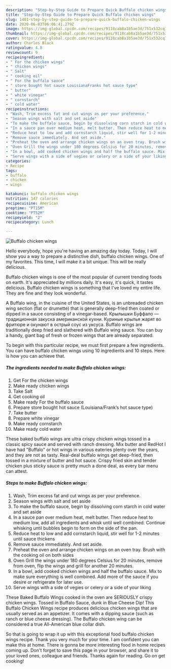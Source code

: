 ```yaml
---
description: "Step-by-Step Guide to Prepare Quick Buffalo chicken wings"
title: "Step-by-Step Guide to Prepare Quick Buffalo chicken wings"
slug: 1401-step-by-step-guide-to-prepare-quick-buffalo-chicken-wings
date: 2020-06-03T06:06:41.279Z
image: https://img-global.cpcdn.com/recipes/9118cab8a1b5ae3d/751x532cq70/buffalo-chicken-wings-recipe-main-photo.jpg
thumbnail: https://img-global.cpcdn.com/recipes/9118cab8a1b5ae3d/751x532cq70/buffalo-chicken-wings-recipe-main-photo.jpg
cover: https://img-global.cpcdn.com/recipes/9118cab8a1b5ae3d/751x532cq70/buffalo-chicken-wings-recipe-main-photo.jpg
author: Charles Black
ratingvalue: 4.8
reviewcount: 9
recipeingredient:
- " For the chicken wings"
- " chicken wings"
- " Salt"
- " cooking oil"
- " For the buffalo sauce"
- " store bought hot sauce LouisianaFranks hot sauce type"
- " butter"
- " white vinegar"
- " cornstarch"
- " cold water"
recipeinstructions:
- "Wash, Trim excess fat and cut wings as per your preference."
- "Season wings with salt and set aside"
- "To make the buffalo sauce, begin by dissolving corn starch in cold water and set aside"
- "In a sauce pan over medium heat, melt butter. Then reduce heat to medium low, add all ingredients and whisk until well combined. Continue whisking until bubbles begin to form on the side of the pan."
- "Reduce heat to low and add cornstarch liquid, stir well for 1-2 minutes until sauce thickens"
- "Remove sauce immediately. And set aside."
- "Preheat the oven and arrange chicken wings on an oven tray. Brush with the cooking oil on both sides"
- "Oven Grill the wings under 180 degrees Celsius for 20 minutes, remove from oven, flip the wings and grill for another 20 minutes."
- "In a bowl, add cooked chicken wings and half the buffalo sauce. Mix to make sure everything is well combined. Add more of the sauce if you desire or refrigerate for later use."
- "Serve wings with a side of vegies or celery or a side of your liking"
categories:
- Recipe
tags:
- buffalo
- chicken
- wings

katakunci: buffalo chicken wings 
nutrition: 147 calories
recipecuisine: American
preptime: "PT15M"
cooktime: "PT52M"
recipeyield: "2"
recipecategory: Lunch

---
```



![Buffalo chicken wings](https://img-global.cpcdn.com/recipes/9118cab8a1b5ae3d/751x532cq70/buffalo-chicken-wings-recipe-main-photo.jpg)

Hello everybody, hope you're having an amazing day today. Today, I will show you a way to prepare a distinctive dish, buffalo chicken wings. One of my favorites. This time, I will make it a bit unique. This will be really delicious.

Buffalo chicken wings is one of the most popular of current trending foods on earth. It's appreciated by millions daily. It's easy, it's quick, it tastes delicious. Buffalo chicken wings is something that I've loved my entire life. They are fine and they look wonderful.

A Buffalo wing, in the cuisine of the United States, is an unbreaded chicken wing section (flat or drumette) that is generally deep-fried then coated or dipped in a sauce consisting of a vinegar-based. Крылышки Буффало — традиционная закуска американской кухни. Куриные крылья жарят во фритюре и окунают в острый соус из уксуса. Buffalo wings are traditionally deep fried and slathered with Buffalo wing sauce. You can buy a handy, giant bag of fresh or frozen wings that are already separated.


To begin with this particular recipe, we must first prepare a few ingredients. You can have buffalo chicken wings using 10 ingredients and 10 steps. Here is how you can achieve that.

<!--inarticleads1-->

##### The ingredients needed to make Buffalo chicken wings:

1. Get  For the chicken wings
1. Make ready  chicken wings
1. Take  Salt
1. Get  cooking oil
1. Make ready  For the buffalo sauce
1. Prepare  store bought hot sauce (Louisiana/Frank’s hot sauce type)
1. Take  butter
1. Prepare  white vinegar
1. Make ready  cornstarch
1. Make ready  cold water


These baked buffalo wings are ultra crispy chicken wings tossed in a classic spicy sauce and served with ranch dressing. Mix butter and RedHot I have had &#34;Buffalo&#34; or hot wings in various eateries plenty over the years, and they are not as tasty. Real-deal buffalo wings get deep-fried, then tossed in a mixture of butter and hot sauce. Crispy fried skin and tender chicken plus sticky sauce is pretty much a done deal, as every bar menu can attest. 

<!--inarticleads2-->

##### Steps to make Buffalo chicken wings:

1. Wash, Trim excess fat and cut wings as per your preference.
1. Season wings with salt and set aside
1. To make the buffalo sauce, begin by dissolving corn starch in cold water and set aside
1. In a sauce pan over medium heat, melt butter. Then reduce heat to medium low, add all ingredients and whisk until well combined. Continue whisking until bubbles begin to form on the side of the pan.
1. Reduce heat to low and add cornstarch liquid, stir well for 1-2 minutes until sauce thickens
1. Remove sauce immediately. And set aside.
1. Preheat the oven and arrange chicken wings on an oven tray. Brush with the cooking oil on both sides
1. Oven Grill the wings under 180 degrees Celsius for 20 minutes, remove from oven, flip the wings and grill for another 20 minutes.
1. In a bowl, add cooked chicken wings and half the buffalo sauce. Mix to make sure everything is well combined. Add more of the sauce if you desire or refrigerate for later use.
1. Serve wings with a side of vegies or celery or a side of your liking


These Baked Buffalo Wings cooked in the oven are SERIOUSLY crispy chicken wings. Tossed in Buffalo Sauce, dunk in Blue Cheese Dip! This Buffalo Chicken Wings recipe produces delicious chicken wings that are usually served as an appetizer. It comes with a dipping sauce (such as ranch or blue cheese dressing). The Buffalo chicken wing can be considered a true All-American blue collar dish. 

So that is going to wrap it up with this exceptional food buffalo chicken wings recipe. Thank you very much for your time. I am confident you can make this at home. There is gonna be more interesting food in home recipes coming up. Don't forget to save this page in your browser, and share it to your loved ones, colleague and friends. Thanks again for reading. Go on get cooking!
